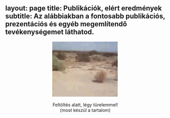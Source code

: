 layout: page
title: Publikációk, elért eredmények
subtitle: Az alábbiakban a fontosabb publikációs, prezentációs és egyéb megemlítendő tevékenységemet láthatod.
---

<div style="text-align: center;">
  <img src="img/ördögszekér.gif" alt="Kutatói tevékenység" style="max-width: 80%; height: auto;" />
  <p>Feltöltés alatt, légy türelemmel!<br>(most készül a tartalom)</p>
</div>

